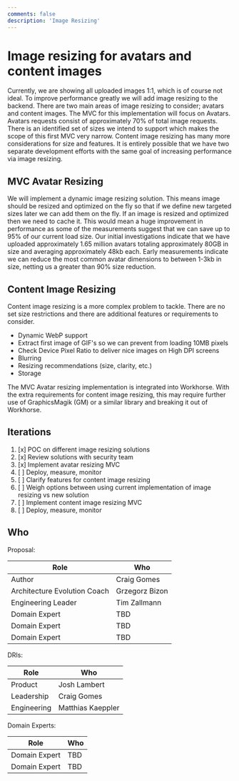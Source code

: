 ```yaml
---
comments: false
description: 'Image Resizing'
---
```


# Image resizing for avatars and content images

Currently, we are showing all uploaded images 1:1, which is of course not ideal. To improve performance greatly we will add image resizing to the backend. There are two main areas of image resizing to consider; avatars and content images. The MVC for this implementation will focus on Avatars. Avatars requests consist of approximately 70% of total image requests. There is an identified set of sizes we intend to support which makes the scope of this first MVC very narrow. Content image resizing has many more considerations for size and features. It is entirely possible that we have two separate development efforts with the same goal of increasing performance via image resizing.

## MVC Avatar Resizing

We will implement a dynamic image resizing solution. This means image should be resized and optimized on the fly so that if we define new targeted sizes later we can add them on the fly. If an image is resized and optimized then we need to cache it. This would mean a huge improvement in performance as some of the measurements suggest that we can save up to 95% of our current load size. Our initial investigations indicate that we have uploaded approximately 1.65 million avatars totaling approximately 80GB in size and averaging approximately 48kb each.  Early measurements indicate we can reduce the most common avatar dimensions to between 1-3kb in size, netting us a greater than 90% size reduction. 

## Content Image Resizing

Content image resizing is a more complex problem to tackle. There are no set size restrictions and there are additional features or requirements to consider.

- Dynamic WebP support
- Extract first image of GIF's so we can prevent from loading 10MB pixels
- Check Device Pixel Ratio to deliver nice images on High DPI screens
- Blurring
- Resizing recommendations (size, clarity, etc.)
- Storage

The MVC Avatar resizing implementation is integrated into Workhorse. With the extra requirements for content image resizing, this may require further use of GraphicsMagik (GM) or a similar library and breaking it out of Workhorse.

## Iterations

1. [x] POC on different image resizing solutions
1. [x] Review solutions with security team
1. [x] Implement avatar resizing MVC
1. [ ] Deploy, measure, monitor
1. [ ] Clarify features for content image resizing
1. [ ] Weigh options between using current implementation of image resizing vs new solution
1. [ ] Implement content image resizing MVC
1. [ ] Deploy, measure, monitor

## Who

Proposal:

| Role                         | Who
|------------------------------|-------------------------|
| Author                       |    Craig Gomes          |
| Architecture Evolution Coach |    Grzegorz Bizon       |
| Engineering Leader           |    Tim Zallmann         |
| Domain Expert                |    TBD                  |
| Domain Expert                |    TBD                  |
| Domain Expert                |    TBD                  |

DRIs:

| Role                         | Who
|------------------------------|------------------------|
| Product                      |    Josh Lambert        |
| Leadership                   |    Craig Gomes         |
| Engineering                  |    Matthias Kaeppler   |

Domain Experts:

| Role                         | Who
|------------------------------|------------------------|
| Domain Expert                |    TBD                 |
| Domain Expert                |    TBD                 |
